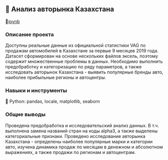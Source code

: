 ## 🚗 Анализ авторынка Казахстана
📕[ipynb](https://github.com/nottdzr/masterskaya/blob/main/KZ_auto/KZ_auto_draft.ipynb)
### Описание проекта
Доступны реальные данные из официальной статистики VAG по продажам автомобилей в Казахстане за первые 9 месяцев 2019 года. 
Датасет сформирован на основе нескольких файлов эксель, поэтому содержит множественные проблемы в данных. Необходимо выполнить предобработку и категоризацию по ряду параметров, а также исследовать авторынок Казахстана - выявить популярные бренды авто, наиболее прибыльные регионы и автоцентры.

### Навыки и инструменты
🐍 Python: pandas, locale, matplotlib, seaborn

### Общие выводы
Проведена предобработка и исследовательский анализ данных. В т.ч. выполнена замена названий стран на коды alpha3, а также выделены категориальные признаки. Проведено исследование авторынка Казахстана - определены наиболее популярные марки и категории авто, изучена динамика продаж по месяцам в денежном и абсолютном выражениях, а также продажи по регионам и автоцентрам.
